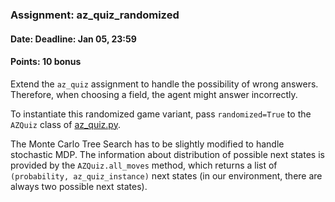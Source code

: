 ### Assignment: az_quiz_randomized
#### Date: Deadline: Jan 05, 23:59
#### Points: 10 bonus

Extend the `az_quiz` assignment to handle the possibility of wrong
answers. Therefore, when choosing a field, the agent might answer
incorrectly.

To instantiate this randomized game variant, pass `randomized=True`
to the `AZQuiz` class of [az_quiz.py](https://github.com/ufal/npfl122/tree/past-1819/labs/10/az_quiz.py).

The Monte Carlo Tree Search has to be slightly modified to handle stochastic
MDP. The information about distribution of possible next states is provided
by the `AZQuiz.all_moves` method, which returns a list of `(probability,
az_quiz_instance)` next states (in our environment, there are always two
possible next states).
